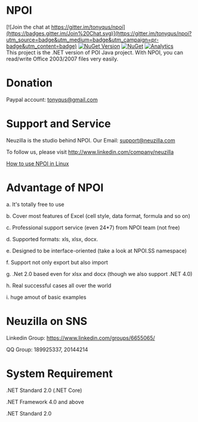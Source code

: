 NPOI
===================
[![Join the chat at https://gitter.im/tonyqus/npoi](https://badges.gitter.im/Join%20Chat.svg)](https://gitter.im/tonyqus/npoi?utm_source=badge&utm_medium=badge&utm_campaign=pr-badge&utm_content=badge)
[![NuGet Version](https://img.shields.io/nuget/v/NPOI.svg?style=flat)](https://www.nuget.org/packages/NPOI/)
[![NuGet](https://img.shields.io/nuget/dt/NPOI.svg)](https://www.nuget.org/packages/NPOI) 
[![Analytics](https://ga-beacon.appspot.com/UA-39118634-1/readme)](https://github.com/tonyqus/npoi)
<br />
This project is the .NET version of POI Java project. With NPOI, you can read/write Office 2003/2007 files very easily.<br />

Donation
===============
Paypal account: tonyqus@gmail.com


Support and Service
===================
Neuzilla is the studio behind NPOI.
Our Email: support@neuzilla.com

To follow us, please visit http://www.linkedin.com/company/neuzilla 

[How to use NPOI in Linux](https://github.com/tonyqus/npoi/wiki/How-to-use-NPOI-on-Linux)

Advantage of NPOI
=================
a. It's totally free to use

b. Cover most features of Excel (cell style, data format, formula and so on)

c. Professional support service (even 24*7) from NPOI team (not free)

d. Supported formats: xls, xlsx, docx.

e. Designed to be interface-oriented (take a look at NPOI.SS namespace)

f. Support not only export but also import

g. .Net 2.0 based even for xlsx and docx (though we also support .NET 4.0)

h. Real successful cases all over the world

i. huge amout of basic examples

Neuzilla on SNS
============
Linkedin Group: https://www.linkedin.com/groups/6655065/

QQ Group: 189925337, 20144214

System Requirement
===================
.NET Standard 2.0 (.NET Core)

.NET Framework 4.0 and above

.NET Standard 2.0
